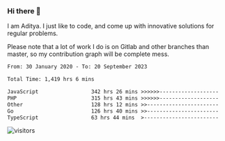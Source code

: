 ### Hi there 👋

I am Aditya. I just like to code, and come up with innovative solutions for regular problems.

Please note that a lot of work I do is on Gitlab and other branches than master, so my contribution graph will be complete mess.

<!--START_SECTION:waka-->

```txt
From: 30 January 2020 - To: 20 September 2023

Total Time: 1,419 hrs 6 mins

JavaScript                 342 hrs 26 mins >>>>>>-------------------   24.13 %
PHP                        315 hrs 43 mins >>>>>>-------------------   22.25 %
Other                      128 hrs 12 mins >>-----------------------   09.03 %
Go                         126 hrs 40 mins >>-----------------------   08.93 %
TypeScript                 63 hrs 44 mins  >------------------------   04.49 %
```

<!--END_SECTION:waka-->

![visitors](https://visitor-badge.glitch.me/badge?page_id=BrainBuzzer.visitor-badge&left_color=green&right_color=red)
